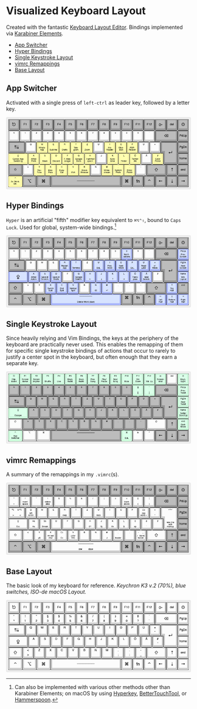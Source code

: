# Visualized Keyboard Layout
Created with the fantastic [Keyboard Layout Editor](http://www.keyboard-layout-editor.com/#/). Bindings implemented via [Karabiner Elements](../.config/karabiner/).
<!-- MarkdownTOC -->

- [App Switcher](#app-switcher)
- [Hyper Bindings](#hyper-bindings)
- [Single Keystroke Layout](#single-keystroke-layout)
- [vimrc Remappings](#vimrc-remappings)
- [Base Layout](#base-layout)

<!-- /MarkdownTOC -->

## App Switcher
Activated with a single press of `left-ctrl` as leader key, followed by a letter key. 

![App Switcher Layout](app-switcher-layout.png)

## Hyper Bindings
`Hyper` is an artificial "fifth" modifier key equivalent to `⌘⌥⌃⇧`, bound to `Caps Lock`. Used for global, system-wide bindings.[^1] 

![Hyper Bindings Layout](hyper-bindings-layout.png)

## Single Keystroke Layout
Since heavily relying and Vim Bindings, the keys at the periphery of the keyboard are practically never used. This enables the remapping of them for specific single keystroke bindings of actions that occur to rarely to justify a center spot in the keyboard, but often enough that they earn a separate key.

 ![Single Keystroke Layout](single-keystroke-layout.png)

## vimrc Remappings
A summary of the remappings in my `.vimrc`(s).

![vimrc remapping](vimrc-remapping.png)

## Base Layout
The basic look of my keyboard for reference. _Keychron K3 v.2 (70%), blue switches, ISO-de macOS Layout._

![Base Layout](base-keyboard-layout.png)

[^1]: Can also be implemented with various other methods other than Karabiner Elements; on macOS by using [Hyperkey](https://hyperkey.app/), [BetterTouchTool](https://thesweetsetup.com/macos-hyper-key-bettertouchtool/), or [Hammerspoon](https://evantravers.com/articles/2020/06/08/hammerspoon-a-better-better-hyper-key/).
